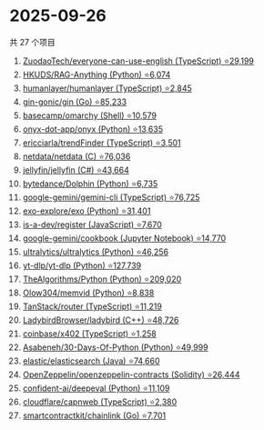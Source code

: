 # 2025-09-26

共 27 个项目

<!-- BEGIN GITHUB -->
<!-- 最后更新时间 2025-09-26 19:07:30 +0800 -->
1. [ZuodaoTech/everyone-can-use-english (TypeScript) ⭐29,199](https://github.com/ZuodaoTech/everyone-can-use-english)
1. [HKUDS/RAG-Anything (Python) ⭐6,074](https://github.com/HKUDS/RAG-Anything)
1. [humanlayer/humanlayer (TypeScript) ⭐2,845](https://github.com/humanlayer/humanlayer)
1. [gin-gonic/gin (Go) ⭐85,233](https://github.com/gin-gonic/gin)
1. [basecamp/omarchy (Shell) ⭐10,579](https://github.com/basecamp/omarchy)
1. [onyx-dot-app/onyx (Python) ⭐13,635](https://github.com/onyx-dot-app/onyx)
1. [ericciarla/trendFinder (TypeScript) ⭐3,501](https://github.com/ericciarla/trendFinder)
1. [netdata/netdata (C) ⭐76,036](https://github.com/netdata/netdata)
1. [jellyfin/jellyfin (C#) ⭐43,664](https://github.com/jellyfin/jellyfin)
1. [bytedance/Dolphin (Python) ⭐6,735](https://github.com/bytedance/Dolphin)
1. [google-gemini/gemini-cli (TypeScript) ⭐76,725](https://github.com/google-gemini/gemini-cli)
1. [exo-explore/exo (Python) ⭐31,401](https://github.com/exo-explore/exo)
1. [is-a-dev/register (JavaScript) ⭐7,670](https://github.com/is-a-dev/register)
1. [google-gemini/cookbook (Jupyter Notebook) ⭐14,770](https://github.com/google-gemini/cookbook)
1. [ultralytics/ultralytics (Python) ⭐46,256](https://github.com/ultralytics/ultralytics)
1. [yt-dlp/yt-dlp (Python) ⭐127,739](https://github.com/yt-dlp/yt-dlp)
1. [TheAlgorithms/Python (Python) ⭐209,020](https://github.com/TheAlgorithms/Python)
1. [Olow304/memvid (Python) ⭐8,838](https://github.com/Olow304/memvid)
1. [TanStack/router (TypeScript) ⭐11,219](https://github.com/TanStack/router)
1. [LadybirdBrowser/ladybird (C++) ⭐48,726](https://github.com/LadybirdBrowser/ladybird)
1. [coinbase/x402 (TypeScript) ⭐1,258](https://github.com/coinbase/x402)
1. [Asabeneh/30-Days-Of-Python (Python) ⭐49,999](https://github.com/Asabeneh/30-Days-Of-Python)
1. [elastic/elasticsearch (Java) ⭐74,660](https://github.com/elastic/elasticsearch)
1. [OpenZeppelin/openzeppelin-contracts (Solidity) ⭐26,444](https://github.com/OpenZeppelin/openzeppelin-contracts)
1. [confident-ai/deepeval (Python) ⭐11,109](https://github.com/confident-ai/deepeval)
1. [cloudflare/capnweb (TypeScript) ⭐2,380](https://github.com/cloudflare/capnweb)
1. [smartcontractkit/chainlink (Go) ⭐7,701](https://github.com/smartcontractkit/chainlink)
<!-- END GITHUB -->